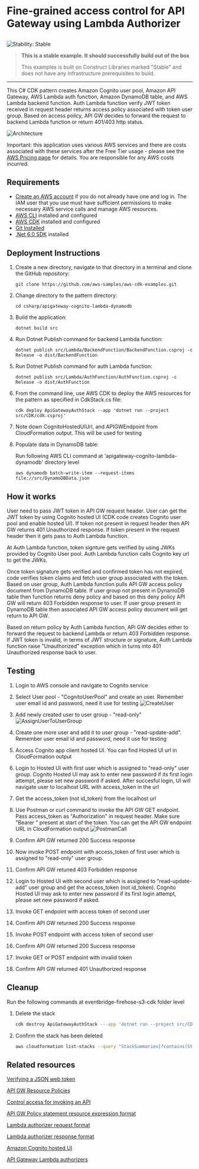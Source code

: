# Fine-grained access control for API Gateway using Lambda Authorizer

## <!--BEGIN STABILITY BANNER-->

![Stability: Stable](https://img.shields.io/badge/stability-Stable-success.svg?style=for-the-badge)

> **This is a stable example. It should successfully build out of the box**
>
> This examples is built on Construct Libraries marked "Stable" and does not have any infrastructure
> prerequisites to build.

---

<!--END STABILITY BANNER-->

This C# CDK pattern creates Amazon Cognito user pool, Amazon API Gateway, AWS Lambda auth function, Amazon DynamoDB table, and AWS Lambda backend function. Auth Lambda function verify JWT token received in request header returns access policy associated with token user group. Based on access policy, API GW decides to forward the request to backend Lambda function or return 401/403 http status.

![Architecture](ArchitectureDiagram.png)

Important: this application uses various AWS services and there are costs associated with these services after the Free Tier usage - please see the [AWS Pricing page](https://aws.amazon.com/pricing/) for details. You are responsible for any AWS costs incurred.

## Requirements

- [Create an AWS account](https://portal.aws.amazon.com/gp/aws/developer/registration/index.html) if you do not already have one and log in. The IAM user that you use must have sufficient permissions to make necessary AWS service calls and manage AWS resources.
- [AWS CLI](https://docs.aws.amazon.com/cli/latest/userguide/install-cliv2.html) installed and configured
- [AWS CDK](https://docs.aws.amazon.com/cdk/v2/guide/cli.html) installed and configured
- [Git Installed](https://git-scm.com/book/en/v2/Getting-Started-Installing-Git)
- [.Net 6.0 SDK](https://dotnet.microsoft.com/en-us/download/visual-studio-sdks) installed

## Deployment Instructions

1. Create a new directory, navigate to that directory in a terminal and clone the GitHub repository:
   ```
   git clone https://github.com/aws-samples/aws-cdk-examples.git
   ```
2. Change directory to the pattern directory:
   ```
   cd csharp/apigateway-cognito-lambda-dynamodb
   ```
3. Build the application:
   ```
   dotnet build src
   ```
4. Run Dotnet Publish command for backend Lambda function:

   ```
   dotnet publish src/Lambda/BackendFunction/BackendFunction.csproj -c Release -o dist/BackendFunction
   ```

5. Run Dotnet Publish command for auth Lambda function:
   ```
   dotnet publish src/Lambda/AuthFunction/AuthFunction.csproj -c Release -o dist/AuthFunction
   ```
6. From the command line, use AWS CDK to deploy the AWS resources for the pattern as specified in CdkStack.cs file:
   ```
   cdk deploy ApiGatewayAuthStack --app 'dotnet run --project src/CDK/cdk.csproj'
   ```
7. Note down CognitoHostedUIUrl, and APIGWEndpoint from CloudFormation output. This will be used for testing

8. Populate data in DynamoDB table:

   Run following AWS CLI command at 'apigateway-cognito-lambda-dynamodb' directory level

   ```
   aws dynamodb batch-write-item --request-items file://src/DynamoDBData.json
   ```

## How it works

User need to pass JWT token in API GW request header. User can get the JWT token by using Cognito hosted UI (CDK code creates Cognito user pool and enable hosted UI). If token not present in request header then API GW returns 401 Unauthorized response. If token present in the request header then it gets pass to Auth Lambda function.

At Auth Lambda function, token signture gets verified by using JWKs provided by Cognito User pool. Auth Lambda function calls Cognito key url to get the JWKs.

Once token signature gets verified and confirmed token has not expired, code verifies token claims and fetch user group associated with the token. Based on user group, Auth Lambda function pulls API GW access policy document from DynamoDB table. If user group not present in DynamoDB table then function returns deny policy and based on this deny policy API GW will return 403 Forbidden response to user. If user group present in DynamoDB table then associated API GW access policy document will get return to API GW.

Based on return policy by Auth Lambda function, APi GW decides either to forward the request to backend Lambda or return 403 Forbidden response. If JWT token is invalid, in terms of JWT structure or signature, Auth Lambda function raise "Unauthorized" exception which in turns into 401 Unauthorized response back to user.

## Testing

1. Login to AWS console and navigate to Cognito service

2. Select User pool - "CognitoUserPool" and create an user. Remember user email id and password, need it use for testing
   ![CreateUser](CognitoUserCreate.png)

3. Add newly created user to user group - "read-only"
   ![AssignUserToUserGroup](AssignUserToGroup.png)

4. Create one more user and add it to user group - "read-update-add". Remember user email id and password, need it use for testing

5. Access Cognito app client hosted UI. You can find Hosted UI url in CloudFormation output

6. Login to Hosted UI with first user which is assigned to "read-only" user group. Cognito Hosted UI may ask to enter new password if its first login attempt, please set new password if asked. After succesful login, UI will navigate user to localhost URL with access_token in the url

7. Get the access_token (not id_token) from the localhost url

8. Use Postman or curl command to invoke the API GW GET endpoint. Pass access_token as "Authorization" in request header. Make sure "Bearer " present at start of the token. You can get the API GW endpoint URL in CloudFormation output
   ![PostmanCall](PostmanCall.png)

9. Confirm API GW returned 200 Success response

10. Now invoke POST endpoint with access_token of first user which is assigned to "read-only" user group.

11. Confirm API GW retuned 403 Forbidden response

12. Login to Hosted UI with second user which is assigned to "read-update-add" user group and get the access_token (not id_token). Cognito Hosted UI may ask to enter new password if its first login attempt, please set new password if asked.

13. Invoke GET endpoint with access token of second user

14. Confirm API GW returned 200 Success response

15. Invoke POST endpoint with access token of second user

16. Confirm API GW returned 200 Success response

17. Invoke GET or POST endpoint with invalid token

18. Confirm API GW returned 401 Unauthorized response

## Cleanup

Run the following commands at eventbridge-firehose-s3-cdk folder level

1. Delete the stack
   ```bash
   cdk destroy ApiGatewayAuthStack ---app 'dotnet run --project src/CDK/cdk.csproj'
   ```
1. Confirm the stack has been deleted
   ```bash
   aws cloudformation list-stacks --query "StackSummaries[?contains(StackName,'ApiGatewayAuthStack')].StackStatus"
   ```

## Related resources

[Verifying a JSON web token](https://docs.aws.amazon.com/cognito/latest/developerguide/amazon-cognito-user-pools-using-tokens-verifying-a-jwt.html)

[API GW Resource Policies](https://docs.aws.amazon.com/apigateway/latest/developerguide/apigateway-resource-policies.html)

[Control access for invoking an API](https://docs.aws.amazon.com/apigateway/latest/developerguide/api-gateway-control-access-using-iam-policies-to-invoke-api.html)

[API GW Policy statement resource expression format](https://docs.aws.amazon.com/apigateway/latest/developerguide/api-gateway-control-access-using-iam-policies-to-invoke-api.html#api-gateway-iam-policy-resource-format-for-executing-api)

[Lambda authorizer request format](https://docs.aws.amazon.com/apigateway/latest/developerguide/api-gateway-lambda-authorizer-input.html)

[Lambda authorizer response format](https://docs.aws.amazon.com/apigateway/latest/developerguide/api-gateway-lambda-authorizer-output.html)

[Amazon Cognito hosted UI](https://docs.aws.amazon.com/cognito/latest/developerguide/cognito-user-pools-app-integration.html)

[API Gateway Lambda authorizers](https://docs.aws.amazon.com/apigateway/latest/developerguide/apigateway-use-lambda-authorizer.html)
